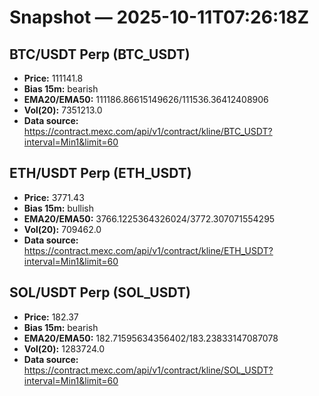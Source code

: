 # Snapshot — 2025-10-11T07:26:18Z

## BTC/USDT Perp (BTC_USDT)
- **Price:** 111141.8
- **Bias 15m:** bearish
- **EMA20/EMA50:** 111186.86615149626/111536.36412408906
- **Vol(20):** 7351213.0
- **Data source:** https://contract.mexc.com/api/v1/contract/kline/BTC_USDT?interval=Min1&limit=60

## ETH/USDT Perp (ETH_USDT)
- **Price:** 3771.43
- **Bias 15m:** bullish
- **EMA20/EMA50:** 3766.1225364326024/3772.307071554295
- **Vol(20):** 709462.0
- **Data source:** https://contract.mexc.com/api/v1/contract/kline/ETH_USDT?interval=Min1&limit=60

## SOL/USDT Perp (SOL_USDT)
- **Price:** 182.37
- **Bias 15m:** bearish
- **EMA20/EMA50:** 182.71595634356402/183.23833147087078
- **Vol(20):** 1283724.0
- **Data source:** https://contract.mexc.com/api/v1/contract/kline/SOL_USDT?interval=Min1&limit=60
